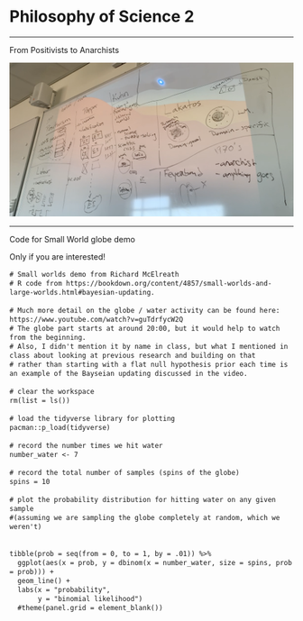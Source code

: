 # Philosophy of Science 2

---

From Positivists to Anarchists

<img src="https://github.com/ethanweed/Studium_Generale/blob/master/StudiumGenerale2022/Slides/Images/Philosophy-of-science-whiteboard.png?raw=true" width="800"/>


---------------------------------------- 

Code for Small World globe demo

Only if you are interested!

```
# Small worlds demo from Richard McElreath
# R code from https://bookdown.org/content/4857/small-worlds-and-large-worlds.html#bayesian-updating.

# Much more detail on the globe / water activity can be found here: https://www.youtube.com/watch?v=guTdrfycW2Q
# The globe part starts at around 20:00, but it would help to watch from the beginning.
# Also, I didn't mention it by name in class, but what I mentioned in class about looking at previous research and building on that
# rather than starting with a flat null hypothesis prior each time is an example of the Bayseian updating discussed in the video.

# clear the workspace
rm(list = ls())

# load the tidyverse library for plotting
pacman::p_load(tidyverse)

# record the number times we hit water
number_water <- 7

# record the total number of samples (spins of the globe)
spins = 10

# plot the probability distribution for hitting water on any given sample 
#(assuming we are sampling the globe completely at random, which we weren't)


tibble(prob = seq(from = 0, to = 1, by = .01)) %>% 
  ggplot(aes(x = prob, y = dbinom(x = number_water, size = spins, prob = prob))) +
  geom_line() +
  labs(x = "probability",
       y = "binomial likelihood")
  #theme(panel.grid = element_blank())


```

